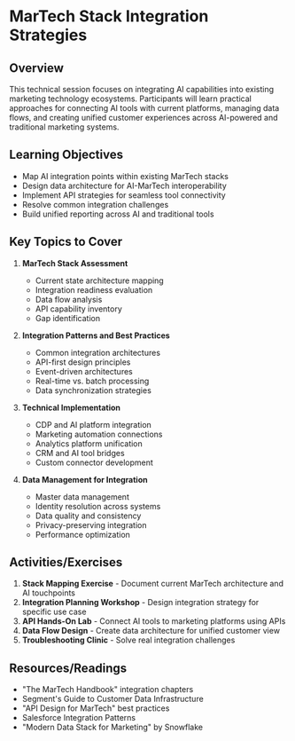 # MarTech Stack Integration Strategies

## Overview
This technical session focuses on integrating AI capabilities into existing marketing technology ecosystems. Participants will learn practical approaches for connecting AI tools with current platforms, managing data flows, and creating unified customer experiences across AI-powered and traditional marketing systems.

## Learning Objectives
- Map AI integration points within existing MarTech stacks
- Design data architecture for AI-MarTech interoperability
- Implement API strategies for seamless tool connectivity
- Resolve common integration challenges
- Build unified reporting across AI and traditional tools

## Key Topics to Cover
1. **MarTech Stack Assessment**
   - Current state architecture mapping
   - Integration readiness evaluation
   - Data flow analysis
   - API capability inventory
   - Gap identification

2. **Integration Patterns and Best Practices**
   - Common integration architectures
   - API-first design principles
   - Event-driven architectures
   - Real-time vs. batch processing
   - Data synchronization strategies

3. **Technical Implementation**
   - CDP and AI platform integration
   - Marketing automation connections
   - Analytics platform unification
   - CRM and AI tool bridges
   - Custom connector development

4. **Data Management for Integration**
   - Master data management
   - Identity resolution across systems
   - Data quality and consistency
   - Privacy-preserving integration
   - Performance optimization

## Activities/Exercises
1. **Stack Mapping Exercise** - Document current MarTech architecture and AI touchpoints
2. **Integration Planning Workshop** - Design integration strategy for specific use case
3. **API Hands-On Lab** - Connect AI tools to marketing platforms using APIs
4. **Data Flow Design** - Create data architecture for unified customer view
5. **Troubleshooting Clinic** - Solve real integration challenges

## Resources/Readings
- "The MarTech Handbook" integration chapters
- Segment's Guide to Customer Data Infrastructure
- "API Design for MarTech" best practices
- Salesforce Integration Patterns
- "Modern Data Stack for Marketing" by Snowflake
